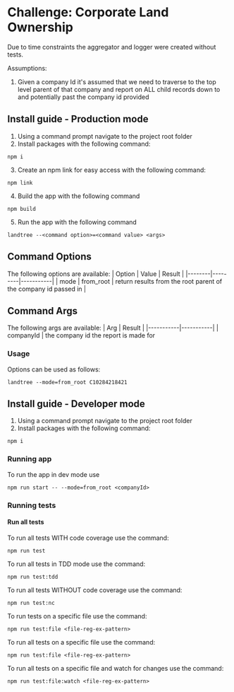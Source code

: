 # Challenge: Corporate Land Ownership

Due to time constraints the aggregator and logger were created without tests.

Assumptions:

1. Given a company Id it's assumed that we need to traverse to the top level parent of that company and report on ALL child records down to and potentially past the company id provided

## Install guide - Production mode

1. Using a command prompt navigate to the project root folder
2. Install packages with the following command:

```
npm i
```

3.  Create an npm link for easy access with the following command:

```
npm link
```

4. Build the app with the following command

```
npm build
```

5. Run the app with the following command

```
landtree --<command option>=<command value> <args>
```

## Command Options

The following options are available:
| Option | Value | Result |
|--------|---------|-----------|
| mode | from_root | return results from the root parent of the company id passed in |

## Command Args

The following args are available:
| Arg | Result |
|-----------|-----------|
| companyId | the company id the report is made for

### Usage

Options can be used as follows:

```
landtree --mode=from_root C10284218421
```

## Install guide - Developer mode

1. Using a command prompt navigate to the project root folder
2. Install packages with the following command:

```
npm i
```

### Running app

To run the app in dev mode use

```
npm run start -- --mode=from_root <companyId>
```

### Running tests

#### Run all tests

To run all tests WITH code coverage use the command:

```
npm run test
```

To run all tests in TDD mode use the command:

```
npm run test:tdd
```

To run all tests WITHOUT code coverage use the command:

```
npm run test:nc
```

To run tests on a specific file use the command:

```
npm run test:file <file-reg-ex-pattern>
```

To run all tests on a specific file use the command:

```
npm run test:file <file-reg-ex-pattern>
```

To run all tests on a specific file and watch for changes use the command:

```
npm run test:file:watch <file-reg-ex-pattern>
```
